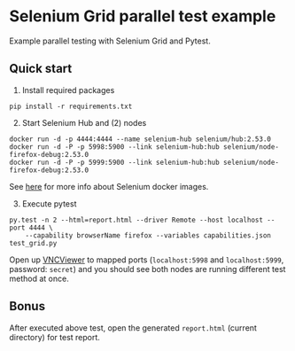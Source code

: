 # Selenium Grid parallel test example
Example parallel testing with Selenium Grid and Pytest.

## Quick start
1. Install required packages
  ```
  pip install -r requirements.txt
  ```

2. Start Selenium Hub and (2) nodes
  ```
  docker run -d -p 4444:4444 --name selenium-hub selenium/hub:2.53.0
  docker run -d -P -p 5998:5900 --link selenium-hub:hub selenium/node-firefox-debug:2.53.0
  docker run -d -P -p 5999:5900 --link selenium-hub:hub selenium/node-firefox-debug:2.53.0
  ```
  See [here](https://github.com/SeleniumHQ/docker-selenium) for more info about Selenium docker images.

3. Execute pytest
  ```
  py.test -n 2 --html=report.html --driver Remote --host localhost --port 4444 \
      --capability browserName firefox --variables capabilities.json test_grid.py
  ```

Open up [VNCViewer](https://www.realvnc.com/download/viewer/) to mapped ports (`localhost:5998` and `localhost:5999`, password: `secret`) and you should see both nodes are running different test method at once.

## Bonus
After executed above test, open the generated `report.html` (current directory) for test report.
